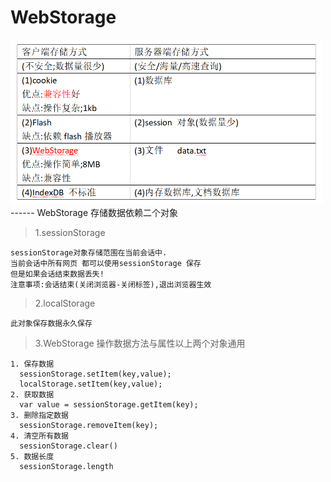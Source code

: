 # WebStorage
<img src='img/strorage.png' width=500>
------
WebStorage 存储数据依赖二个对象

>1.sessionStorage
```
sessionStorage对象存储范围在当前会话中.
当前会话中所有网页 都可以使用sessionStorage 保存
但是如果会话结束数据丢失!
注意事项:会话结束(关闭浏览器-关闭标签),退出浏览器生效
```

>2.localStorage
```
此对象保存数据永久保存
```
>3.WebStorage 操作数据方法与属性以上两个对象通用
```
1. 保存数据 
  sessionStorage.setItem(key,value); 
  localStorage.setItem(key,value); 
2. 获取数据 
  var value = sessionStorage.getItem(key);
3. 删除指定数据 
  sessionStorage.removeItem(key);
4. 清空所有数据 
  sessionStorage.clear()
5. 数据长度 
  sessionStorage.length
```
